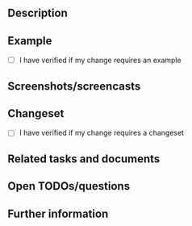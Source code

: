 <!--

PLEASE MAKE SURE TO KEEP THE PR SIZE AT A MINIMUM!
Smaller PRs are easier to review and tend to get merged faster.
Unrelated changes, refactorings, fixes etc. should be made in separate PRs.

--->

## Description

<!--

The description should describe the change you're making.
It will be used as the commit message for the squashed commit once the PR gets merged.
Therefore, make sure to keep the description up-to-date as the PR changes.

PLEASE DESCRIBE WHY YOU'RE MAKING THE CHANGE, NOT WHAT YOU'RE CHANGING.
Reviewers see what you're changing when reviewing the code.
However, they might not understand your motives as to why you're making the change.

Your description should include:
-   The problem you're facing
-   Your solution to the problem
-   An example usage of your change

--->

<!--

Everything below this is intended to help ease reviewing this PR.
Remove all unrelated sections.

-->

## Example

<!--

Make sure to provide an example of your change if your change includes a new API.

This can be either:
-   The implementation in Demo
-   A dev story in Storybook
-   A unit test

--->

-   [ ] I have verified if my change requires an example

## Screenshots/screencasts

<!--

When making a visual change, please provide either screenshots or screencasts.

Hint: For before/after views, you can use a table:

| Before   | After   |
| -------- | ------- |
| Link     | Link    |

-->

## Changeset

<!--

When making a notable change, make sure to add a changeset.
See [CONTRIBUTING.md](https://github.com/vivid-planet/comet/blob/HEAD/CONTRIBUTING.md) for more information.

TL;DR

Add a changeset when:
-   changing the package's public API (`src/index.ts`)
-   fixing a bug
-   making a visual change

Changeset writing guidelines:
-   Use active voice: "Add new thing" vs. "A new thing is added"
-   First line should be the title: "Add new alert component"
-   Provide additional information in the description
-   Use backticks to highlight code: Add new `Alert` component
-   Use bold formatting for "headlines" in the description: **Example**

--->

-   [ ] I have verified if my change requires a changeset

## Related tasks and documents

<!--

Link to related tasks and documents, for instance, https://vivid-planet.atlassian.net/browse/COM-XXX.

MAKE SURE THAT EVERYTHING REQUIRED TO UNDERSTAND YOUR CHANGE IS IN THE PR DESCRIPTION.
Reviewers shouldn't need to review tasks, JIRA conversations etc. to understand what you're doing.

-->

## Open TODOs/questions

<!--

-   [ ] Need to validate that this actually works
-   [ ] Merge parent PR

-->

## Further information

<!--

Further information that helps reviewing the PR, for instance:
-   Alternative solutions you have considered
-   Dependent PRs
-   Links to relevant documentation, blog posts etc.

-->
